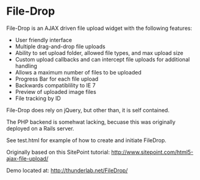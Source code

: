 # File-Drop
File-Drop is an AJAX driven file upload widget with the following features:

- User friendly interface
- Multiple drag-and-drop file uploads
- Ability to set upload folder, allowed file types, and max upload size
- Custom upload callbacks and can intercept file uploads for additional handling
- Allows a maximum number of files to be uploaded
- Progress Bar for each file upload
- Backwards compatiblility to IE 7
- Preview of uploaded image files
- File tracking by ID
 
File-Drop does rely on jQuery, but other than, it is self contained.

The PHP backend is somehwat lacking, becuase this was originally deployed on a Rails server.

See test.html for example of how to create and initiate FileDrop.

Originally based on this SitePoint tutorial: http://www.sitepoint.com/html5-ajax-file-upload/
 
Demo located at: http://thunderlab.net/FileDrop/
